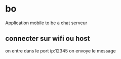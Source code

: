 # bo
Application mobile to be a chat serveur 

## connecter sur wifi ou host 
on entre dans le port ip:12345
on envoye le message
